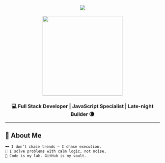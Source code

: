 <!-- README.md - Animated + Mysterious + Dark Vibe -->

<h1 align="center">
  <img src="https://readme-typing-svg.demolab.com?font=Fira+Code&size=26&duration=3000&pause=1000&color=36FFB2&center=true&vCenter=true&width=600&lines=Hey...+I'm+Nithen.;I+code+like+I+train...+in+silence.;Focus.+Discipline.+Code.+Repeat."/>
</h1>

<p align="center">
  <img src="https://media.giphy.com/media/f3iwJFOVOwuy7K6FFw/giphy.gif" width="260" height="260" />
</p>

<h3 align="center">💻 Full Stack Developer | JavaScript Specialist | Late-night Builder 🌘</h3>

---

## 🧠 About Me

```txt
🕶️ I don’t chase trends — I chase execution.
🧩 I solve problems with calm logic, not noise.
🧪 Code is my lab. GitHub is my vault.
